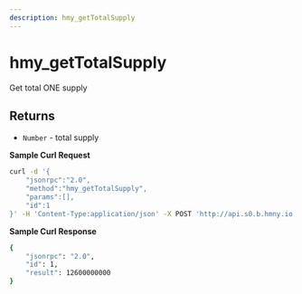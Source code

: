 ```yaml
---
description: hmy_getTotalSupply
---
```


# hmy_getTotalSupply

Get total ONE supply

## Returns

* `Number` - total supply

**Sample Curl Request**

```bash
curl -d '{
    "jsonrpc":"2.0",
    "method":"hmy_getTotalSupply",
    "params":[],
    "id":1
}' -H 'Content-Type:application/json' -X POST 'http://api.s0.b.hmny.io'
```

**Sample Curl Response**

```bash
{
    "jsonrpc": "2.0",
    "id": 1,
    "result": 12600000000
}
```
